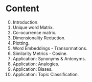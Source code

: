 # Content

 0. Introduction.
 1. Unique word Matrix.
 2. Co-ocurrence matrix.
 3. Dimensionality Reduction.
 4. Plotting.
 5. Word Embeddings - Transormations.
 6. Similarity Metrics - Cosine.
 7. Application: Synonyms & Antonyms.
 8. Application: Analogies.
 9. Application: Biases.
10. Application: Topic Classification.
